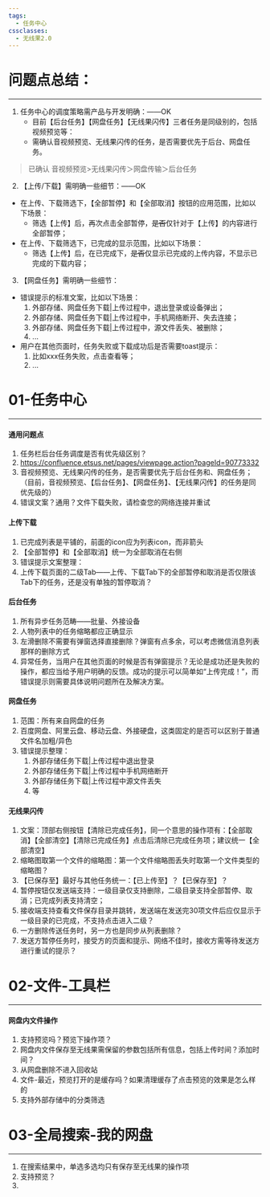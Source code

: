 ```yaml
---
tags:
  - 任务中心
cssclasses:
  - 无线果2.0
---
```

# 问题点总结：
---
1. 任务中心的调度策略需产品与开发明确：——OK
	- 目前【后台任务】【网盘任务】【无线果闪传】三者任务是同级别的，包括视频预览等：
	- 需确认音视频预览、无线果闪传的任务，是否需要优先于后台、网盘任务。
> 已确认 音视频预览>无线果闪传＞网盘传输＞后台任务


2. 【上传/下载】需明确一些细节：——OK
- 在上传、下载筛选下，【全部暂停】和【全部取消】按钮的应用范围，比如以下场景：
	- 筛选【上传】后，再次点击全部暂停，~~是否~~仅针对于【上传】的内容进行全部暂停；
- 在上传、下载筛选下，已完成的显示范围，比如以下场景：
	- 筛选【上传】后，在已完成下，~~是否~~仅显示已完成的上传内容，不显示已完成的下载内容；

3. 【网盘任务】需明确一些细节：
-  错误提示的标准文案，比如以下场景：
    1. 外部存储、网盘任务下载|上传过程中，退出登录或设备弹出；
    2. 外部存储、网盘任务下载|上传过程中，手机网络断开、失去连接；
    3. 外部存储、网盘任务下载|上传过程中，源文件丢失、被删除；
    4. ...
-  用户在其他页面时，任务失败或下载成功后是否需要toast提示：
    1. 比如xxx任务失败，点击查看等；
    2. ...





# 01-任务中心
---
#### 通用问题点
1. 任务栏后台任务调度是否有优先级区别？
2. https://confluence.etsus.net/pages/viewpage.action?pageId=90773332
3.  音视频预览、无线果闪传的任务，是否需要优先于后台任务和、网盘任务；（目前，音视频预览、【后台任务】、【网盘任务】、【无线果闪传】的任务是同优先级的）
4. 错误文案？通用？文件下载失败，请检查您的网络连接并重试

#### 上传下载
1. 已完成列表是平铺的，前面的icon应为列表icon，而非箭头
2. 【全部暂停】和【全部取消】统一为全部取消在右侧
3. 错误提示文案整理：
4. 上传下载页面的二级Tab——上传、下载Tab下的全部暂停和取消是否仅限该Tab下的任务，还是没有单独的暂停取消？

#### 后台任务
1. 所有异步任务范畴——批量、外接设备
2. 人物列表中的任务缩略都应正确显示
3. 左滑删除不需要有弹窗选择直接删除？弹窗有点多余，可以考虑微信消息列表那样的删除方式
4. 异常任务，当用户在其他页面的时候是否有弹窗提示？无论是成功还是失败的操作，都应当给予用户明确的反馈。成功的提示可以简单如“上传完成！”，而错误提示则需要具体说明问题所在及解决方案。

#### 网盘任务
1. 范围：所有来自网盘的任务
2. 百度网盘、阿里云盘、移动云盘、外接硬盘，这类固定的是否可以区别于普通文件名加粗/异色
3. 错误提示整理：
	1. 外部存储任务下载|上传过程中退出登录
	2. 外部存储任务下载|上传过程中手机网络断开
	3. 外部存储任务下载|上传过程中源文件丢失
	4. 等

#### 无线果闪传
1. 文案：顶部右侧按钮【清除已完成任务】，同一个意思的操作项有：【全部取消】【全部清空】【清除已完成任务】点击后清除已完成任务项；建议统一【全部清空】
2. 缩略图取第一个文件的缩略图：第一个文件缩略图丢失时取第一个文件类型的缩略图？
3. 【已保存至】最好与其他任务统一：【已上传至】？【已保存至】？
4. 暂停按钮仅发送端支持：一级目录仅支持删除，二级目录支持全部暂停、取消；已完成列表支持清空；
5. 接收端支持查看文件保存目录并跳转，发送端在发送完30项文件后应仅显示于一级目录的已完成，不支持点击进入二级？
6. 一方删除传送任务时，另一方也是同步从列表删除？
7. 发送方暂停任务时，接受方的页面和提示、网络不佳时，接收方需等待发送方进行重试的提示？


# 02-文件-工具栏
---
#### 网盘内文件操作
1. 支持预览吗？预览下操作项？
2. 网盘内文件保存至无线果需保留的参数包括所有信息，包括上传时间？添加时间？
3. 从网盘删除不进入回收站
4. 文件-最近，预览打开的是缓存吗？如果清理缓存了点击预览的效果是怎么样的
5. 支持外部存储中的分类筛选

# 03-全局搜索-我的网盘
---
1. 在搜索结果中，单选多选均只有保存至无线果的操作项
2. 支持预览？
3. 